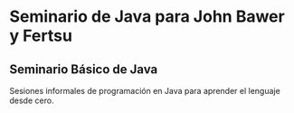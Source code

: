 # Seminario de Java para John Bawer y Fertsu

## Seminario Básico de Java

Sesiones informales de programación en Java para aprender el lenguaje desde cero.